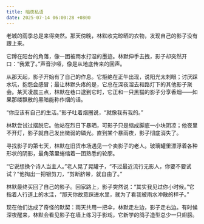 ```yaml
---
title: 暗夜私语
date: 2025-07-14 06:00:28 +0800
---
```


老城的雨季总是来得突然。那天傍晚，林默收完晾晒的衣物，发现自己的影子没有跟上来。

它蹲在阳台的角落，像一团被雨水打湿的墨迹。林默伸手去拽，影子却突然开口：“我累了。”声音沙哑，像是从地底传来的回声。

从那天起，影子开始有了自己的作息。它拒绝在正午出现，说阳光太刺眼；讨厌踩水坑，抱怨会感冒；最让林默头疼的是，它总在深夜溜去和路灯下的其他影子聚会。某天凌晨三点，林默在巷口逮到它时，它正和一只黑猫的影子分享香烟——如果那缕飘散的黑暗能称作烟的话。

“你应该有自己的生活。”影子吐着烟圈说，“就像我有我的。”

林默尝试过摆脱它。他站在烈日下暴晒，可影子只是缩成脚底一小块阴凉；他夜里不开灯，影子就自己发出微弱的磷光。直到某个暴雨夜，影子彻底消失了。

寻找影子的第七天，林默在旧货市场遇见一个卖影子的老人。玻璃罐里漂浮着各种形状的阴影，最角落里蜷缩着一团熟悉的轮廓。

“它说想换个诗人当主人。”老人晃了晃罐子，“不过最近流行无影人，你要不要试试？”他掏出一把银剪刀，“剪断脐带，就自由了。”

林默最终买回了自己的影子。回家路上，影子突然说：“其实我见过你小时候。”它指着人行道上的水洼，“那天你故意踩进水里，就为了看我被雨水冲散的样子。”

现在他们达成了奇怪的默契：雨天共用一把伞，林默走左边，影子走右边。有时候深夜醒来，林默会看见影子在墙上练习手影戏，它新学的鸽子造型总少一只翅膀。

